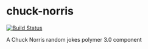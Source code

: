 # chuck-norris

[![Build Status](https://travis-ci.org/crackitty/chuck-norris.svg?branch=master)](https://travis-ci.org/crackitty/chuck-norris)

A Chuck Norris random jokes polymer 3.0 component
